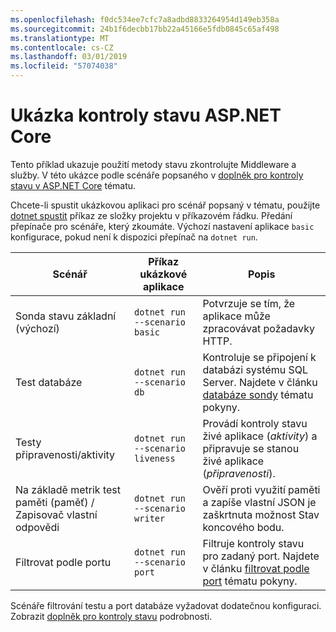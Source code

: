 ```yaml
---
ms.openlocfilehash: f0dc534ee7cfc7a8adbd8833264954d149eb358a
ms.sourcegitcommit: 24b1f6decbb17bb22a45166e5fdb0845c65af498
ms.translationtype: MT
ms.contentlocale: cs-CZ
ms.lasthandoff: 03/01/2019
ms.locfileid: "57074038"
---
```

# <a name="aspnet-core-health-check-sample"></a>Ukázka kontroly stavu ASP.NET Core

Tento příklad ukazuje použití metody stavu zkontrolujte Middleware a služby. V této ukázce podle scénáře popsaného v [doplněk pro kontroly stavu v ASP.NET Core](https://docs.microsoft.com/aspnet/core/host-and-deploy/health-checks) tématu.

Chcete-li spustit ukázkovou aplikaci pro scénář popsaný v tématu, použijte [dotnet spustit](https://docs.microsoft.com/dotnet/core/tools/dotnet-run) příkaz ze složky projektu v příkazovém řádku. Předání přepínače pro scénáře, který zkoumáte. Výchozí nastavení aplikace `basic` konfigurace, pokud není k dispozici přepínač na `dotnet run`.

| Scénář                                               | Příkaz ukázkové aplikace               | Popis |
| ------------------------------------------------------ | -------------------------------- | ----------- |
| Sonda stavu základní (výchozí)                           | `dotnet run --scenario basic`    | Potvrzuje se tím, že aplikace může zpracovávat požadavky HTTP. |
| Test databáze                                         | `dotnet run --scenario db`       | Kontroluje se připojení k databázi systému SQL Server. Najdete v článku [databáze sondy](https://docs.microsoft.com/aspnet/core/host-and-deploy/health-checks#database-probe) tématu pokyny. |
| Testy připravenosti/aktivity                              | `dotnet run --scenario liveness` | Provádí kontroly stavu živé aplikace (*aktivity*) a připravuje se stanou živé aplikace (*připravenosti*). |
| Na základě metrik test paměti (paměť) /<br>Zapisovač vlastní odpovědi | `dotnet run --scenario writer`   | Ověří proti využití paměti a zapíše vlastní JSON je zaškrtnuta možnost Stav koncového bodu. |
| Filtrovat podle portu                                         | `dotnet run --scenario port`     | Filtruje kontroly stavu pro zadaný port. Najdete v článku [filtrovat podle port](https://docs.microsoft.com/aspnet/core/host-and-deploy/health-checks#filter-by-port) tématu pokyny. |

Scénáře filtrování testu a port databáze vyžadovat dodatečnou konfiguraci. Zobrazit [doplněk pro kontroly stavu](https://docs.microsoft.com/aspnet/core/host-and-deploy/health-checks) podrobnosti.
